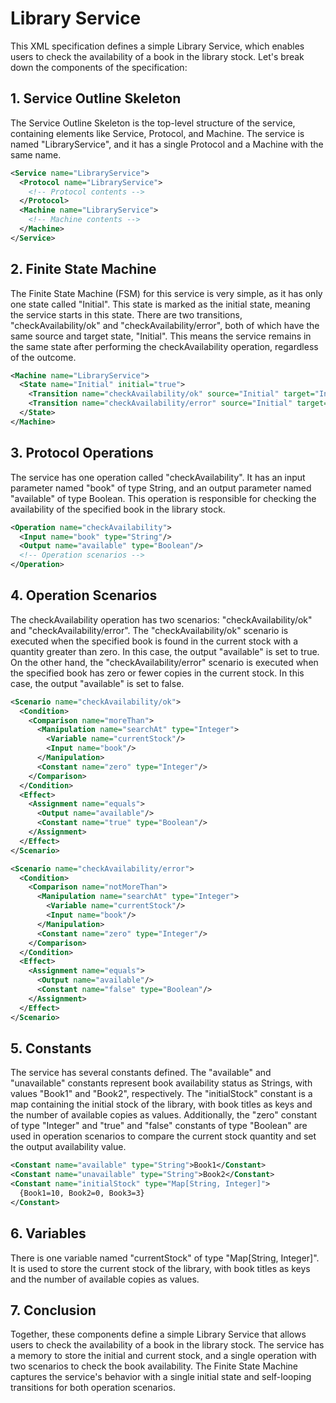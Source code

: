 # Library Service

This XML specification defines a simple Library Service, which enables users to check the availability of a book in the library stock. Let's break down the components of the specification:

## 1. Service Outline Skeleton

The Service Outline Skeleton is the top-level structure of the service, containing elements like Service, Protocol, and Machine. The service is named "LibraryService", and it has a single Protocol and a Machine with the same name.

```xml
<Service name="LibraryService">
  <Protocol name="LibraryService">
    <!-- Protocol contents -->
  </Protocol>
  <Machine name="LibraryService">
    <!-- Machine contents -->
  </Machine>
</Service>
```

## 2. Finite State Machine

The Finite State Machine (FSM) for this service is very simple, as it has only one state called "Initial". This state is marked as the initial state, meaning the service starts in this state. There are two transitions, "checkAvailability/ok" and "checkAvailability/error", both of which have the same source and target state, "Initial". This means the service remains in the same state after performing the checkAvailability operation, regardless of the outcome.

```xml
<Machine name="LibraryService">
  <State name="Initial" initial="true">
    <Transition name="checkAvailability/ok" source="Initial" target="Initial"/>
    <Transition name="checkAvailability/error" source="Initial" target="Initial"/>
  </State>
</Machine>
```

## 3. Protocol Operations

The service has one operation called "checkAvailability". It has an input parameter named "book" of type String, and an output parameter named "available" of type Boolean. This operation is responsible for checking the availability of the specified book in the library stock.

```xml
<Operation name="checkAvailability">
  <Input name="book" type="String"/>
  <Output name="available" type="Boolean"/>
  <!-- Operation scenarios -->
</Operation>
```

## 4. Operation Scenarios

 The checkAvailability operation has two scenarios: "checkAvailability/ok" and "checkAvailability/error". The "checkAvailability/ok" scenario is executed when the specified book is found in the current stock with a quantity greater than zero. In this case, the output "available" is set to true. On the other hand, the "checkAvailability/error" scenario is executed when the specified book has zero or fewer copies in the current stock. In this case, the output "available" is set to false.

```xml
<Scenario name="checkAvailability/ok">
  <Condition>
    <Comparison name="moreThan">
      <Manipulation name="searchAt" type="Integer">
        <Variable name="currentStock"/>
        <Input name="book"/>
      </Manipulation>
      <Constant name="zero" type="Integer"/>
    </Comparison>
  </Condition>
  <Effect>
    <Assignment name="equals">
      <Output name="available"/>
      <Constant name="true" type="Boolean"/>
    </Assignment>
  </Effect>
</Scenario>

<Scenario name="checkAvailability/error">
  <Condition>
    <Comparison name="notMoreThan">
      <Manipulation name="searchAt" type="Integer">
        <Variable name="currentStock"/>
        <Input name="book"/>
      </Manipulation>
      <Constant name="zero" type="Integer"/>
    </Comparison>
  </Condition>
  <Effect>
    <Assignment name="equals">
      <Output name="available"/>
      <Constant name="false" type="Boolean"/>
    </Assignment>
  </Effect>
</Scenario>
```

## 5. Constants

The service has several constants defined. The "available" and "unavailable" constants represent book availability status as Strings, with values "Book1" and "Book2", respectively. The "initialStock" constant is a map containing the initial stock of the library, with book titles as keys and the number of available copies as values. Additionally, the "zero" constant of type "Integer" and "true" and "false" constants of type "Boolean" are used in operation scenarios to compare the current stock quantity and set the output availability value.

```xml
<Constant name="available" type="String">Book1</Constant>
<Constant name="unavailable" type="String">Book2</Constant>
<Constant name="initialStock" type="Map[String, Integer]">
  {Book1=10, Book2=0, Book3=3}
</Constant>

```

## 6. Variables

There is one variable named "currentStock" of type "Map[String, Integer]". It is used to store the current stock of the library, with book titles as keys and the number of available copies as values.

## 7. Conclusion

Together, these components define a simple Library Service that allows users to check the availability of a book in the library stock. The service has a memory to store the initial and current stock, and a single operation with two scenarios to check the book availability. The Finite State Machine captures the service's behavior with a single initial state and self-looping transitions for both operation scenarios.